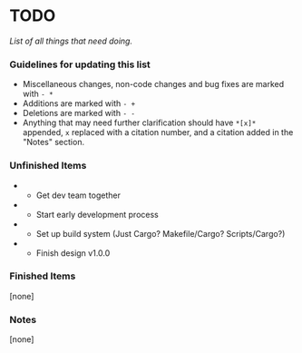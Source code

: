 # TODO

_List of all things that need doing._

### Guidelines for updating this list

- Miscellaneous changes, non-code changes and bug fixes are marked with `- *`
- Additions are marked with `- +`
- Deletions are marked with `- -`
- Anything that may need further clarification should have `*[x]*` appended, `x` replaced with a citation number, and a citation
added in the "Notes" section.

### Unfinished Items

- * Get dev team together
- * Start early development process
- * Set up build system (Just Cargo? Makefile/Cargo? Scripts/Cargo?)
- * Finish design v1.0.0

### Finished Items

[none]

### Notes

[none]
